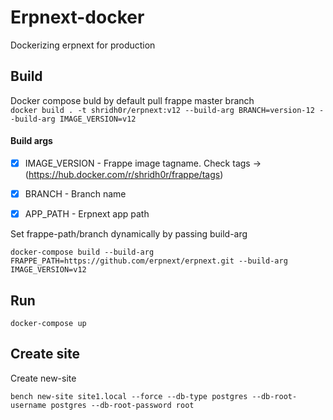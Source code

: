 # Erpnext-docker
Dockerizing erpnext for production


## Build
Docker compose buld by default pull frappe master branch </br>
``` docker build . -t shridh0r/erpnext:v12 --build-arg BRANCH=version-12 --build-arg IMAGE_VERSION=v12 ```

#### Build args
- [x] IMAGE_VERSION - Frappe image tagname. Check tags -> (https://hub.docker.com/r/shridh0r/frappe/tags)
- [x] BRANCH - Branch name
- [x] APP_PATH - Erpnext app path


Set frappe-path/branch dynamically by passing build-arg
```
docker-compose build --build-arg FRAPPE_PATH=https://github.com/erpnext/erpnext.git --build-arg IMAGE_VERSION=v12
```

## Run
```docker-compose up```

## Create site
Create new-site
```
bench new-site site1.local --force --db-type postgres --db-root-username postgres --db-root-password root
```

